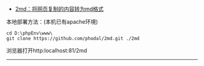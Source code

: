 * [2md：将网页复制的内容转为md格式](https://phodal.github.io/2md/)

本地部署方法：(本机已有apache环境)
```
cd D:\phpEnv\www\
git clone https://github.com/phodal/2md.git ./2md
```
浏览器打开http:localhost:81/2md

---

